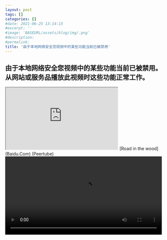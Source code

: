 ```yaml
---
layout: post
tags: []
categories: []
#date: 2021-06-25 13:14:15
#excerpt: ''
#image: 'BASEURL/assets/blog/img/.png'
#description:
#permalink:
title: '由于本地网络安全您视频中的某些功能当前已被禁用'
---
```




## 由于本地网络安全您视频中的某些功能当前已被禁用。从网站或服务品播放此视频时这些功能正常工作。
<iframe width='360' height='200' src='https://storage.live.com/items/A78ACCAEBB24EDD7!420437?.&authkey=!AOHSxn-sVUGyMA0&e=YfLWz5&fd=!camtasiascorm.mp4'> </iframe>
<style>video{width:100%}</style>
[Road in the wood](Baidu.Com) (Peertube)
<div><video controls><source src='https://storage.live.com/items/A78ACCAEBB24EDD7!420437?.&authkey=!AOHSxn-sVUGyMA0&e=YfLWz5&fd=!camtasiascorm.mp4' type="video/mp4" </source></video></div>